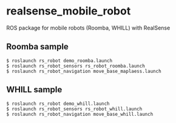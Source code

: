 # realsense_mobile_robot
ROS package for mobile robots (Roomba, WHILL) with RealSense

## Roomba sample
```
$ roslaunch rs_robot demo_roomba.launch
$ roslaunch rs_robot_sensors rs_robot_roomba.launch
$ roslaunch rs_robot_navigation move_base_maplaess.launch
```

## WHILL sample
```
$ roslaunch rs_robot demo_whill.launch
$ roslaunch rs_robot_sensors rs_robot_whill.launch
$ roslaunch rs_robot_navigation move_base_whill.launch
```
